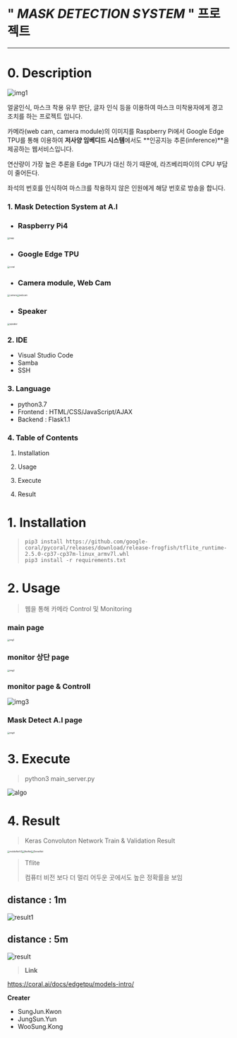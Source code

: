 # " _**MASK DETECTION SYSTEM**_ " 프로젝트

--------------------------------------



# 0. **Description** 

![img1](C:\Users\Mangnani\Desktop\img\img1.png)

얼굴인식, 마스크 착용 유무 판단, 글자 인식 등을 이용하여 마스크 미착용자에게 경고 조치를 하는 프로젝트 입니다.

카메라(web cam, camera module)의 이미지를 Raspberry Pi에서 Google Edge TPU를 통해 이용하여 **저사양 임베디드 시스템**에서도 **인공지능 추론(inference)**을 제공하는 웹서비스입니다.

연산량이 가장 높은 추론을 Edge TPU가 대신 하기 때문에, 라즈베리파이의 CPU 부담이 줄어든다.

좌석의 번호를 인식하여 마스크를 착용하지 않은 인원에게 해당 번호로 방송을 합니다.



### **1. Mask Detection System at A.I**

- ### Raspberry Pi4

<img src="C:\Users\Mangnani\Desktop\img\rasp.jpg" alt="rasp" style="zoom: 33%;" />

- ### Google Edge TPU

<img src="C:\Users\Mangnani\Desktop\img\coral.jpg" alt="coral" style="zoom:33%;" />

- ### Camera module, Web Cam

<img src="C:\Users\Mangnani\Desktop\img\camera.jpg" alt="camera" style="zoom:33%;" /><img src="C:\Users\Mangnani\Desktop\img\webcam.jpg" alt="webcam" style="zoom:33%;" />

- ### Speaker

<img src="C:\Users\Mangnani\Desktop\img\speaker.jpg" alt="speaker" style="zoom:33%;" />



### 2. IDE

* Visual Studio Code
* Samba
* SSH



### 3. Language

- python3.7
- Frontend : HTML/CSS/JavaScript/AJAX
- Backend : Flask1.1

### 4. Table of Contents

1. Installation

2. Usage

3. Execute
4. Result





# 1. Installation

> ```
> pip3 install https://github.com/google-coral/pycoral/releases/download/release-frogfish/tflite_runtime-2.5.0-cp37-cp37m-linux_armv7l.whl
> pip3 install -r requirements.txt
> ```



# 2. Usage

> 웹을 통해 카메라 Control 및 Monitoring

### main page

<img src="C:\Users\Mangnani\Desktop\img\img1.png" alt="img1" style="zoom: 33%;" />



### monitor 상단 page

<img src="C:\Users\Mangnani\Desktop\img\img2.png" alt="img2" style="zoom:33%;" />



### monitor  page & Controll

![img3](C:\Users\Mangnani\Desktop\img\img3.png)

### Mask Detect A.I  page

<img src="C:\Users\Mangnani\Desktop\img\img4.png" alt="img4" style="zoom:33%;" />

# 3. Execute

> python3 main_server.py

![algo](C:\Users\Mangnani\Desktop\img\algo.png)



# 4. Result

> Keras Convoluton Network Train & Validation Result

<img src="C:\Users\Mangnani\Desktop\img\mobileNetV2.png" alt="mobileNetV2" style="zoom: 33%;" /><img src="C:\Users\Mangnani\Desktop\img\ResNet.png" alt="ResNet" style="zoom: 33%;" /><img src="C:\Users\Mangnani\Desktop\img\DenseNet.png" alt="DenseNet" style="zoom: 33%;" />



> Tflite 
>
> 컴퓨터 비전 보다 더 멀리 어두운 곳에서도 높은 정확률을 보임

## distance : 1m

![result1](C:\Users\Mangnani\Desktop\img\result1.png)

## distance : 5m

![result](C:\Users\Mangnani\Desktop\img\result.png)





> **Link**

https://coral.ai/docs/edgetpu/models-intro/



**Creater**

* SungJun.Kwon
* JungSun.Yun
* WooSung.Kong